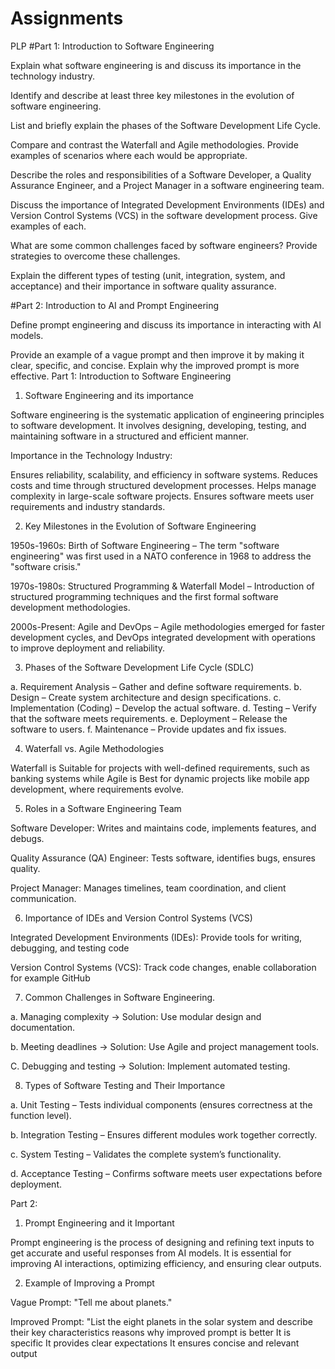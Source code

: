 # Assignments
PLP
#Part 1: Introduction to Software Engineering

Explain what software engineering is and discuss its importance in the technology industry.

Identify and describe at least three key milestones in the evolution of software engineering.  

List and briefly explain the phases of the Software Development Life Cycle.

Compare and contrast the Waterfall and Agile methodologies. Provide examples of scenarios where each would be appropriate.

Describe the roles and responsibilities of a Software Developer, a Quality Assurance Engineer, and a Project Manager in a software engineering team.

Discuss the importance of Integrated Development Environments (IDEs) and Version Control Systems (VCS) in the software development process. Give examples of each.

What are some common challenges faced by software engineers? Provide strategies to overcome these challenges.

Explain the different types of testing (unit, integration, system, and acceptance) and their importance in software quality assurance.

#Part 2: Introduction to AI and Prompt Engineering

Define prompt engineering and discuss its importance in interacting with AI models.

Provide an example of a vague prompt and then improve it by making it clear, specific, and concise. Explain why the improved prompt is more effective.
Part 1: Introduction to Software Engineering

1. Software Engineering  and its importance

Software engineering is the systematic application of engineering principles to software development. It involves designing, developing, testing, and maintaining software in a structured and efficient manner.

Importance in the Technology Industry:

Ensures reliability, scalability, and efficiency in software systems.
Reduces costs and time through structured development processes.
Helps manage complexity in large-scale software projects.
Ensures software meets user requirements and industry standards.


2. Key Milestones in the Evolution of Software Engineering

1950s-1960s: Birth of Software Engineering – The term "software engineering" was first used in a NATO conference in 1968 to address the "software crisis."

1970s-1980s: Structured Programming & Waterfall Model – Introduction of structured programming techniques and the first formal software development methodologies.

2000s-Present: Agile and DevOps – Agile methodologies emerged for faster development cycles, and DevOps integrated development with operations to improve deployment and reliability.

3. Phases of the Software Development Life Cycle (SDLC)

a. Requirement Analysis – Gather and define software requirements.
b. Design – Create system architecture and design specifications.
c. Implementation (Coding) – Develop the actual software.
d. Testing – Verify that the software meets requirements.
e. Deployment – Release the software to users.
f. Maintenance – Provide updates and fix issues.

4. Waterfall vs. Agile Methodologies

Waterfall is Suitable for projects with well-defined requirements, such as banking systems while Agile is Best for dynamic projects like mobile app development, where requirements evolve.

5. Roles in a Software Engineering Team

Software Developer: Writes and maintains code, implements features, and debugs.

Quality Assurance (QA) Engineer: Tests software, identifies bugs, ensures quality.

Project Manager: Manages timelines, team coordination, and client communication.


6. Importance of IDEs and Version Control Systems (VCS)

Integrated Development Environments (IDEs): Provide tools for writing, debugging, and testing code 

Version Control Systems (VCS): Track code changes, enable collaboration for example GitHub 

7. Common Challenges in Software Engineering.

a. Managing complexity → Solution: Use modular design and documentation.

b. Meeting deadlines → Solution: Use Agile and project management tools.

C. Debugging and testing → Solution: Implement automated testing.


8. Types of Software Testing and Their Importance

a. Unit Testing – Tests individual components (ensures correctness at the function level).

b. Integration Testing – Ensures different modules work together correctly.

c. System Testing – Validates the complete system’s functionality.

d. Acceptance Testing – Confirms software meets user expectations before deployment.
   
Part 2: 

1.  Prompt Engineering and  it Important

Prompt engineering is the process of designing and refining text inputs to get accurate and useful responses from AI models. It is essential for improving AI interactions, optimizing efficiency, and ensuring clear outputs.

2. Example of Improving a Prompt

Vague Prompt: "Tell me about planets."

Improved Prompt: "List the eight planets in the solar system and describe their key characteristics
reasons why improved prompt is  better
It is specific 
It provides clear expectations 
It ensures concise and relevant output
